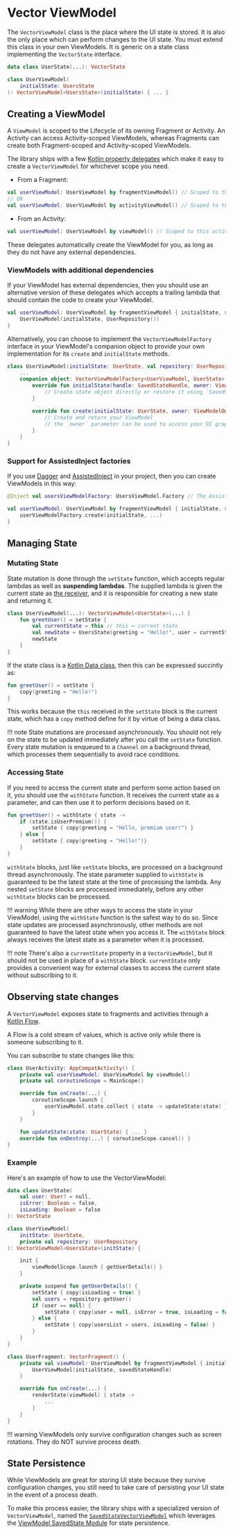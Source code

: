 # Vector ViewModel

The `VectorViewModel` class is the place where the UI state is stored. It is also the only place which can perform changes to the UI state. You must extend this class in your own ViewModels. It is generic on a state class implementing the `VectorState` interface.

```kotlin
data class UserState(...): VectorState

class UserViewModel(
    initialState: UsersState
): VectorViewModel<UsersState>(initialState) { ... }
```

## Creating a ViewModel

A `ViewModel` is scoped to the Lifecycle of its owning Fragment or Activity. An Activity can access Activity-scoped ViewModels, whereas Fragments can create both Fragment-scoped and Activity-scoped ViewModels.

The library ships with a few [Kotlin property delegates](https://kotlinlang.org/docs/reference/delegated-properties.html) which make it easy to create a `VectorViewModel` for whichever scope you need.

* From a Fragment:

```kotlin
val userViewModel: UserViewModel by fragmentViewModel() // Scoped to this fragment
// OR
val userViewModel: UserViewModel by activityViewModel() // Scoped to the parent activity
```

* From an Activity:

```kotlin
val userViewModel: UserViewModel by viewModel() // Scoped to this activity
```

These delegates automatically create the ViewModel for you, as long as they do not have any external dependencies.

### ViewModels with additional dependencies

If your ViewModel has external dependencies, then you should use an alternative version of these delegates which accepts a trailing lambda that should contain the code to create your ViewModel.

```kotlin
val userViewModel: UserViewModel by fragmentViewModel { initialState, savedStateHandle ->
    UserViewModel(initialState, UserRepository())
}
```

Alternatively, you can choose to implement the `VectorViewModelFactory` interface in your ViewModel's companion object to provide your own implementation for its `create` and `initialState` methods.

```kotlin
class UserViewModel(initialState: UserState, val repository: UserRepository) {
    ...
    companion object: VectorViewModelFactory<UserViewModel, UserState> {
        override fun initialState(handle: SavedStateHandle, owner: ViewModelOwner): UserState? {
            // Create state object directly or restore it using `SavedStateHandle`
        }

        override fun create(initialState: UserState, owner: ViewModelOwner, handle: SavedStateHandle): UserViewModel? { 
            // Create and return your ViewModel
            // the `owner` parameter can be used to access your DI graph
        }
    }
}
```

### Support for AssistedInject factories

If you use [Dagger](https://github.com/google/dagger) and [AssistedInject](https://github.com/square/AssistedInject) in your project, then you can create ViewModels in this way:

```kotlin
@Inject val usersViewModelFactory: UsersViewModel.Factory // The AssistedInject factory

val userViewModel: UserViewModel by fragmentViewModel { initialState, savedStateHandle ->
    userViewModelFactory.create(initialState, ...)
}
```

## Managing State

### Mutating State

State mutation is done through the `setState` function, which accepts regular lambdas as well as **suspending lambdas**. The supplied lambda is given the current state as [the receiver](https://kotlinlang.org/docs/reference/lambdas.html#function-literals-with-receiver), and it is responsible for creating a new state and returning it.

```kotlin
class UserViewModel(...): VectorViewModel<UserState>(...) {
    fun greetUser() = setState {
        val currentState = this // this = current state
        val newState = UsersState(greeting = "Hello!", user = currentState.user)
        newState
    }
}
```

If the state class is a [Kotlin Data class](https://kotlinlang.org/docs/reference/data-classes.html#data-classes), then this can be expressed succintly as:

```kotlin
fun greetUser() = setState {
    copy(greeting = "Hello!")
}
```

This works because the `this` received in the `setState` block is the current state, which has a `copy` method define for it by virtue of being a data class.

!!! note
    State mutations are processed asynchronously. You should not rely on the state to be updated immediately after you call the `setState` function. Every state mutation is enqueued to a `Channel` on a background thread, which processes them sequentially to avoid race conditions.

### Accessing State

If you need to access the current state and perform some action based on it, you should use the `withState` function. It receives the current state as a parameter, and can then use it to perform decisions based on it.

```kotlin
fun greetUser() = withState { state ->
    if (state.isUserPremium()) {
        setState { copy(greeting = "Hello, premium user!") }
    } else {
        setState { copy(greeting = "Hello!")}
    }
}
```

`withState` blocks, just like `setState` blocks, are processed on a background thread asynchronously.
The state parameter supplied to `withState` is guaranteed to be the latest state at the time of processing the lambda. Any nested `setState` blocks are processed immediately, before any other `withState` blocks can be processed.

!!! warning
    While there are other ways to access the state in your ViewModel, using the `withState` function is the safest way to do so. Since state updates are processed asynchronously, other methods are not guaranteed to have the latest state when you access it. The `withState` block always receives the latest state as a parameter when it is processed.

!!! note
    There's also a `currentState` property in a `VectorViewModel`, but it should not be used in place of a `withState` block. `currentState` only provides a convenient way for external classes to access the current state without subscribing to it.

## Observing state changes

A `VectorViewModel` exposes state to fragments and activities through a [Kotlin Flow](https://kotlin.github.io/kotlinx.coroutines/kotlinx-coroutines-core/kotlinx.coroutines.flow/-flow/index.html).

A Flow is a cold stream of values, which is active only while there is someone subscribing to it.

You can subscribe to state changes like this:

```kotlin
class UserActivity: AppCompatActivity() {
    private val userViewModel: UserViewModel by viewModel()
    private val coroutineScope = MainScope()

    override fun onCreate(...) {
        coroutineScope.launch {
            userViewModel.state.collect { state -> updateState(state) }
        }
    }

    fun updateState(state: UserState) { ... }
    override fun onDestroy(...) { coroutineScope.cancel() }
}
```

### Example

Here's an example of how to use the VectorViewModel:

```kotlin
data class UserState(
    val user: User? = null,
    isError: Boolean = false,
    isLoading: Boolean = false
): VectorState

class UserViewModel(
    initState: UserState,
    private val repository: UserRepository
): VectorViewModel<UsersState>(initState) {

    init {
        viewModelScope.launch { getUserDetails() }
    }

    private suspend fun getUserDetails() {
        setState { copy(isLoading = true) }
        val users = repository.getUser()
        if (user == null) {
            setState { copy(user = null, isError = true, isLoading = false) }
        } else {
            setState { copy(usersList = users, isLoading = false) }
        }
    }
}

class UserFragment: VectorFragment() {
    private val viewModel: UserViewModel by fragmentViewModel { initialState, savedStateHandle ->
        UserViewModel(initialState, savedStateHandle)
    }

    override fun onCreate(...) {
        renderState(viewModel) { state ->
            ...
        }
    }
}
```

!!! warning
    ViewModels only survive configuration changes such as screen rotations. They do NOT survive process death.

## State Persistence

While ViewModels are great for storing UI state because they survive configuration changes, you still need to take care of persisting your UI state in the event of a process death.

To make this process easier, the library ships with a specialized version of `VectorViewModel`, named the [`SavedStateVectorViewModel`](saved-state-vectorviewmodel.md) which leverages the [ViewModel SavedState Module](https://developer.android.com/topic/libraries/architecture/viewmodel-savedstate) for state persistence.
